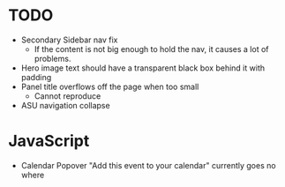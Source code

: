 TODO
====

- Secondary Sidebar nav fix
  - If the content is not big enough to hold the nav, it causes a lot of problems.
- Hero image text should have a transparent black box behind it with padding
- Panel title overflows off the page when too small
  - Cannot reproduce
- ASU navigation collapse

# JavaScript

- Calendar Popover "Add this event to your calendar" currently goes no where